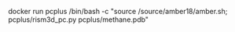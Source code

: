 docker run pcplus /bin/bash -c "source /source/amber18/amber.sh; pcplus/rism3d_pc.py pcplus/methane.pdb"

